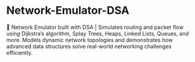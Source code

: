 # Network-Emulator-DSA
🚀 Network Emulator built with DSA | Simulates routing and packet flow using Dijkstra’s algorithm, Splay Trees, Heaps, Linked Lists, Queues, and more. Models dynamic network topologies and demonstrates how advanced data structures solve real-world networking challenges efficiently.
